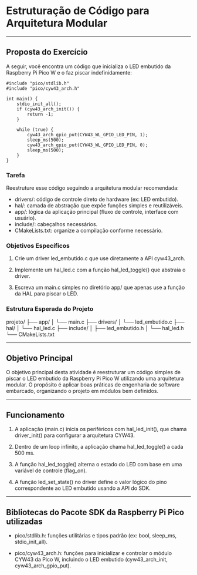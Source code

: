 # Estruturação de Código para Arquitetura Modular
---

## Proposta do Exercício

A seguir, você encontra um código que inicializa o LED embutido da Raspberry Pi Pico W e o faz piscar indefinidamente:

```
#include "pico/stdlib.h"
#include "pico/cyw43_arch.h"

int main() {
    stdio_init_all();
    if (cyw43_arch_init()) {
        return -1;
    }

    while (true) {
        cyw43_arch_gpio_put(CYW43_WL_GPIO_LED_PIN, 1);
        sleep_ms(500);
        cyw43_arch_gpio_put(CYW43_WL_GPIO_LED_PIN, 0);
        sleep_ms(500);
    }
}
```
### Tarefa

Reestruture esse código seguindo a arquitetura modular recomendada:

- drivers/: código de controle direto de hardware (ex: LED embutido).
- hal/: camada de abstração que expõe funções simples e reutilizáveis.
- app/: lógica da aplicação principal (fluxo de controle, interface com usuário).
- include/: cabeçalhos necessários.
- CMakeLists.txt: organize a compilação conforme necessário.

### Objetivos Específicos

1. Crie um driver led_embutido.c que use diretamente a API cyw43_arch.

2. Implemente um hal_led.c com a função hal_led_toggle() que abstraia o driver.

3. Escreva um main.c simples no diretório app/ que apenas use a função da HAL para piscar o LED.

### Estrutura Esperada do Projeto

projeto/
├── app/
│   └── main.c
├── drivers/
│   └── led_embutido.c
├── hal/
│   └── hal_led.c
├── include/
│   ├── led_embutido.h
│   └── hal_led.h
└── CMakeLists.txt

---

## Objetivo Principal

O objetivo principal desta atividade é reestruturar um código simples de piscar o LED embutido da Raspberry Pi Pico W utilizando uma arquitetura modular. O propósito é aplicar boas práticas de engenharia de software embarcado, organizando o projeto em módulos bem definidos.

---

## Funcionamento

1. A aplicação (main.c) inicia os periféricos com hal_led_init(), que chama driver_init() para configurar a arquitetura CYW43.

2. Dentro de um loop infinito, a aplicação chama hal_led_toggle() a cada 500 ms.

3. A função hal_led_toggle() alterna o estado do LED com base em uma variável de controle (flag_on).

4. A função led_set_state() no driver define o valor lógico do pino correspondente ao LED embutido usando a API do SDK.

---

## Bibliotecas do Pacote SDK da Raspberry Pi Pico utilizadas

- pico/stdlib.h: funções utilitárias e tipos padrão (ex: bool, sleep_ms, stdio_init_all).

- pico/cyw43_arch.h: funções para inicializar e controlar o módulo CYW43 da Pico W, incluindo o LED embutido (cyw43_arch_init, cyw43_arch_gpio_put).

